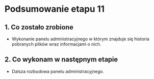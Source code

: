 # Podsumowanie etapu 11
## 1. Co zostało zrobione
* Wykonanie panelu administracyjnego w którym znajduje się historia pobranych plików wraz informacjami o nich.

## 2. Co wykonam w następnym etapie
* Dalsza rozbudowa panelu administracyjnego.